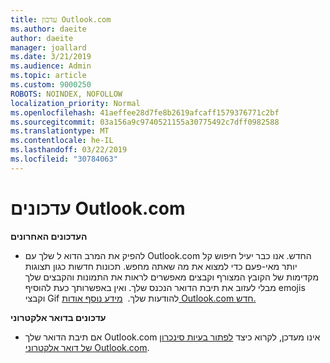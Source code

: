 ```yaml
---
title: עדכון Outlook.com
ms.author: daeite
author: daeite
manager: joallard
ms.date: 3/21/2019
ms.audience: Admin
ms.topic: article
ms.custom: 9000250
ROBOTS: NOINDEX, NOFOLLOW
localization_priority: Normal
ms.openlocfilehash: 41aeffee28d7fe8b2619afcaff1579376771c2bf
ms.sourcegitcommit: 03a156a9c9740521155a30775492c7dff0982588
ms.translationtype: MT
ms.contentlocale: he-IL
ms.lasthandoff: 03/22/2019
ms.locfileid: "30784063"
---
```

# <a name="outlookcom-updates"></a>עדכונים Outlook.com

**העדכונים האחרונים**

- להפיק את המרב הדוא ל שלך עם Outlook.com החדש. אנו כבר יעיל חיפוש קל יותר מאי-פעם כדי למצוא את מה שאתה מחפש. תכונות חדשות כגון תצוגות מקדימות של הקובץ המצורף וקבצים מאפשרים לראות את התמונות והקבצים שלך מבלי לעזוב את תיבת הדואר הנכנס שלך. ואין באפשרותך כעת להוסיף emojis וקבצי Gif להודעות שלך.  [מידע נוסף אודות Outlook.com חדש.](https://support.office.com/article/40676ad0-c831-45ac-a023-5be633be798d)

**עדכונים בדואר אלקטרוני**

- אם תיבת הדואר שלך Outlook.com אינו מעדכן, לקרוא כיצד [לפתור בעיות סינכרון של דואר אלקטרוני Outlook.com](https://support.office.com/article/d39e3341-8d79-4bf1-b3c7-ded602233642).